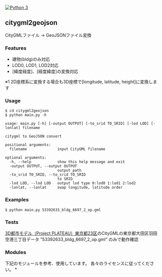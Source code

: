 [![Python 3](https://img.shields.io/badge/python-3-blue.svg)](https://www.python.org/) 

citygml2geojson 
---
CityGMLファイル -> GeoJSONファイル変換

### Features
- 建物(bldg)のみ対応
- LOD0, LOD1, LOD2対応
- [緯度経度]、[経度緯度]の変換対応

※1 2D座標系に変換する場合も3D座標で[longitude, latitude, height]に変換します  

### Usage
```
$ cd citygml2geojson
$ python main.py -h

usage: main.py [-h] [-output OUTPUT] [-to_srid TO_SRID] [-lod LOD] [-lonlat] filename

citygml to GeoJSON convert

positional arguments:
  filename              input CityGML filename

optional arguments:
  -h, --help            show this help message and exit
  -output OUTPUT, --output OUTPUT
                        output path
  -to_srid TO_SRID, --to_srid TO_SRID
                        to SRID
  -lod LOD, --lod LOD   output lod type 0:lod0 1:lod1 2:lod2
  -lonlat, --lonlat     swap longitude, latitude order
```

### Examples
```
$ python main.py 53392633_bldg_6697_2_op.gml
```

### Tests
[3D都市モデル（Project PLATEAU）東京都23区](https://www.geospatial.jp/ckan/dataset/plateau-tokyo23ku)のCityGMLの東京都大田区羽田空港三丁目データ ”53392633_bldg_6697_2_op.gml” のみで動作確認

### Modules
下記のモジュールを参考、使用しています。
各々のライセンスに従ってください。
* 
